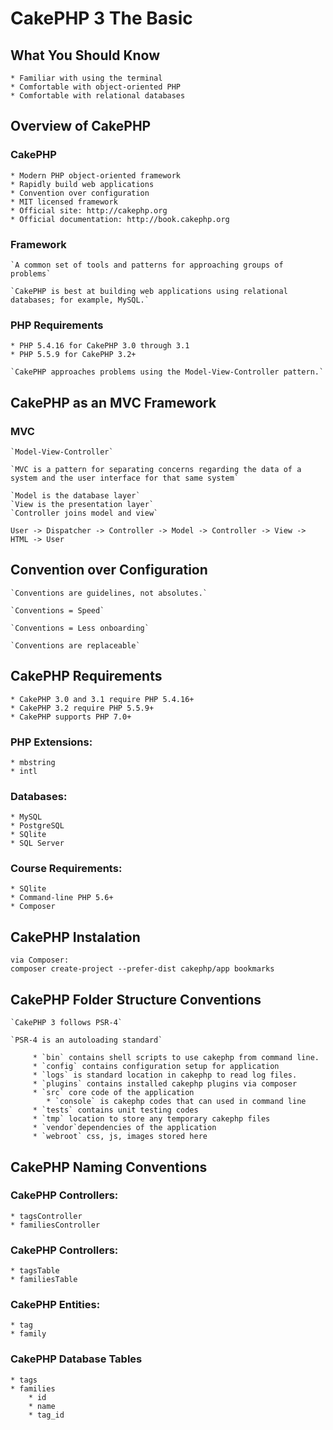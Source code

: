# CakePHP 3 The Basic

## What You Should Know

    * Familiar with using the terminal
    * Comfortable with object-oriented PHP
    * Comfortable with relational databases

## Overview of CakePHP

### CakePHP

    * Modern PHP object-oriented framework
    * Rapidly build web applications
    * Convention over configuration
    * MIT licensed framework
    * Official site: http://cakephp.org
    * Official documentation: http://book.cakephp.org

### Framework

    `A common set of tools and patterns for approaching groups of problems`

    `CakePHP is best at building web applications using relational databases; for example, MySQL.`

### PHP Requirements

    * PHP 5.4.16 for CakePHP 3.0 through 3.1
    * PHP 5.5.9 for CakePHP 3.2+

    `CakePHP approaches problems using the Model-View-Controller pattern.`

## CakePHP as an MVC Framework

### MVC

    `Model-View-Controller`

    `MVC is a pattern for separating concerns regarding the data of a system and the user interface for that same system`

    `Model is the database layer`
    `View is the presentation layer`
    `Controller joins model and view`

`User -> Dispatcher -> Controller -> Model -> Controller -> View -> HTML -> User`

## Convention over Configuration

    `Conventions are guidelines, not absolutes.`

    `Conventions = Speed`

    `Conventions = Less onboarding`

    `Conventions are replaceable`

## CakePHP Requirements

    * CakePHP 3.0 and 3.1 require PHP 5.4.16+
    * CakePHP 3.2 require PHP 5.5.9+
    * CakePHP supports PHP 7.0+

### PHP Extensions:

    * mbstring
    * intl

### Databases:

    * MySQL
    * PostgreSQL
    * SQlite
    * SQL Server

### Course Requirements:

    * SQlite
    * Command-line PHP 5.6+
    * Composer

## CakePHP Instalation

    via Composer:
    composer create-project --prefer-dist cakephp/app bookmarks

## CakePHP Folder Structure Conventions

    `CakePHP 3 follows PSR-4`

    `PSR-4 is an autoloading standard`

         * `bin` contains shell scripts to use cakephp from command line.
         * `config` contains configuration setup for application
         * `logs` is standard location in cakephp to read log files.
         * `plugins` contains installed cakephp plugins via composer
         * `src` core code of the application
            * `console` is cakephp codes that can used in command line
         * `tests` contains unit testing codes
         * `tmp` location to store any temporary cakephp files
         * `vendor`dependencies of the application
         * `webroot` css, js, images stored here

## CakePHP Naming Conventions

### CakePHP Controllers:

    * tagsController
    * familiesController

### CakePHP Controllers:

    * tagsTable
    * familiesTable

### CakePHP Entities:

    * tag
    * family

### CakePHP Database Tables

    * tags
    * families
        * id
        * name
        * tag_id

